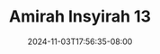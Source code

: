 --- 
title: "Amirah Insyirah  13"
description: "nonton bokeh Amirah Insyirah  13   durasi panjang  "
date: 2024-11-03T17:56:35-08:00
file_code: "s12sm6oi30m8"
draft: false
cover: "z08c7dscs61ir8uj.jpg"
tags: ["Amirah", "Insyirah", "bokep-indo", "bokep-viral", "bokep-ig"]
length: 13
fld_id: "1483924"
foldername: "Amirah insyirah"
categories: ["Amirah insyirah"]
views: 0
---